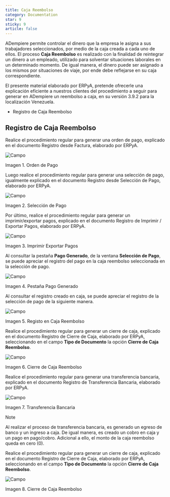 ```yaml
---
title: Caja Reembolso
category: Documentation
star: 9
sticky: 9
article: false
---
```


ADempiere permite controlar el dinero que la empresa le asigna a sus trabajadores seleccionados, por medio de la caja creada a cada uno de ellos. El proceso **Caja Reembolso** es realizado con la finalidad de reintegrar un dinero a un empleado, utilizado para solventar situaciones laborales en un determinado momento. De igual manera, el dinero puede ser asignado a los mismos por situaciones de viaje, por ende debe reflejarse en su caja correspondiente.

El presente material elaborado por ERPyA, pretende ofrecerle una explicación eficiente a nuestros clientes del procedimiento a seguir para generar en ADempiere un reembolso a caja, en su versión 3.9.2 para la localización Venezuela.

- Registro de Caja Reembolso

## Registro de Caja Reembolso

Realice el procedimiento regular para generar una orden de pago, explicado en el documento Registro desde Factura, elaborado por ERPyA.

![Campo](/assets/img/docs/balance-management/bam-balance-image206.png)

Imagen 1. Orden de Pago

Luego realice el procedimiento regular para generar una selección de pago, igualmente explicado en el documento Registro desde Selección de Pago, elaborado por ERPyA.

![Campo](/assets/img/docs/balance-management/bam-balance-image207.png)

Imagen 2. Selección de Pago

Por último, realice el procedimiento regular para generar un imprimir/exportar pagos, explicado en el documento Registro de Imprimir / Exportar Pagos, elaborado por ERPyA.

![Campo](/assets/img/docs/balance-management/bam-balance-image208.png)

Imagen 3. Imprimir Exportar Pagos

Al consultar la pestaña **Pago Generado**, de la ventana **Selección de Pago**, se puede apreciar el registro del pago en la caja reembolso seleccionada en la selección de pago.

![Campo](/assets/img/docs/balance-management/bam-balance-image209.png)

Imagen 4. Pestaña Pago Generado

Al consultar el registro creado en caja, se puede apreciar el registro de la selección de pago de la siguiente manera.

![Campo](/assets/img/docs/balance-management/bam-balance-image210.png)

Imagen 5. Registo en Caja Reembolso

Realice el procedimiento regular para generar un cierre de caja, explicado en el documento Registro de Cierre de Caja, elaborado por ERPyA, seleccionando en el campo **Tipo de Documento** la opción **Cierre de Caja Reembolso**.

![Campo](/assets/img/docs/balance-management/bam-balance-image211.png)

Imagen 6. Cierre de Caja Reembolso

Realice el procedimiento regular para generar una transferencia bancaria, explicado en el documento Registro de Transferencia Bancaria, elaborado por ERPyA.

![Campo](/assets/img/docs/balance-management/bam-balance-image212.png)

Imagen 7. Transferencia Bancaria

Note

Al realizar el proceso de transferencia bancaria, es generado un egreso de banco y un ingreso a caja. De igual manera, es creado un cobro en caja y un pago en pago/cobro. Adicional a ello, el monto de la caja reembolso queda en cero (0).

Realice el procedimiento regular para generar un cierre de caja, explicado en el documento Registro de Cierre de Caja, elaborado por ERPyA, seleccionando en el campo **Tipo de Documento** la opción **Cierre de Caja Reembolso**.

![Campo](/assets/img/docs/balance-management/bam-balance-image213.png)

Imagen 8. Cierre de Caja Reembolso